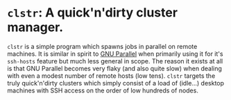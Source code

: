 `clstr`: A quick'n'dirty cluster manager.
=========================================

`clstr` is a simple program which spawns jobs in parallel on remote machines.
It is similar in spirit to [GNU
Parallel](https://www.gnu.org/software/parallel/) when primarily using it for
it's `ssh-hosts` feature but much less general in scope. The reason it exists
at all is that GNU Parallel becomes very flaky (and also quite slow) when
dealing with even a modest number of remote hosts (low tens). `clstr` targets
the truly quick'n'dirty clusters which simply consist of a load of (idle...)
desktop machines with SSH access on the order of low hundreds of nodes.

